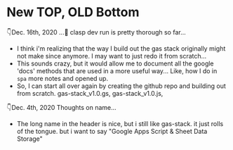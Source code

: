 # New TOP, OLD Bottom


👇Dec. 16th, 2020
...🤔 clasp dev run is pretty thorough so far...
- I think i'm realizing that the way I build out the gas stack originally might not make since anymore. I may want to just redo it from scratch...
- This sounds crazy, but it would allow me to document all the google 'docs' methods that are used in a more useful way... Like, how I do in `spa` more notes and opened up.
- So, I can start all over again by creating the github repo and building out from scratch. gas-stack_v1.0.gs, gas-stack_v1.0.js,



👇Dec. 4th, 2020
Thoughts on name...
- The long name in the header is nice, but i still like gas-stack. it just rolls of the tongue. but i want to say "Google Apps Script & Sheet Data Storage"
